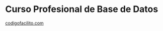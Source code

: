 # Curso Profesional de Base de Datos
[codigofacilito.com](https://codigofacilito.com/videos/introduccion-af727672-ebca-4f8f-83fd-be236e2afd54)
